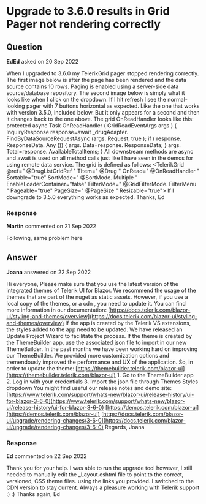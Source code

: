 # Upgrade to 3.6.0 results in Grid Pager not rendering correctly

## Question

**EdEd** asked on 20 Sep 2022

When I upgraded to 3.6.0 my TelerikGrid pager stopped rendering correctly. The first image below is after the page has been rendered and the data source contains 10 rows. Paging is enabled using a server-side data source/database repository. The second image below is simply what it looks like when I click on the dropdown. If I hit refresh I see the normal-looking pager with 7 buttons horizontal as expected. Like the one that works with version 3.5.0, included below. But it only appears for a second and then it changes back to the one above. The grid OnReadHandler looks like this: protected async Task OnReadHandler ( GridReadEventArgs args ) { InquiryResponse <Drug> response=await _drugAdapter. FindByDataSourceRequestAsync (args. Request, true ); if ( response. ResponseData. Any ()) { args. Data=response. ResponseData; } args. Total=response. AvailableTotalItems; } All downstream methods are async and await is used on all method calls just like I have seen in the demos for using remote data service. The grid is defined as follows: <TelerikGrid @ref=" @DrugListGridRef " TItem=" @Drug " OnRead=" @OnReadHandler " Sortable="true" SortMode=" @SortMode. Multiple " EnableLoaderContainer="false" FilterMode=" @GridFilterMode. FilterMenu " Pageable="true" PageSize=" @PageSize " Resizable="true"> <GridSettings> <GridPagerSettings InputType=" PagerInputType. Buttons " PageSizes=" @PageSizes " ButtonCount="7" Adaptive="true"> </GridPagerSettings> </GridSettings> If I downgrade to 3.5.0 everything works as expected. Thanks, Ed

### Response

**Martin** commented on 21 Sep 2022

Following, same problem here

## Answer

**Joana** answered on 22 Sep 2022

Hi everyone, Please make sure that you use the latest version of the integrated themes of Telerik UI for Blazor. We recommend the usage of the themes that are part of the nuget as static assets. However, if you use a local copy of the themes, or a cdn , you need to update it. You can find more information in our documentation: [https://docs.telerik.com/blazor-ui/styling-and-themes/overview](https://docs.telerik.com/blazor-ui/styling-and-themes/overview) If the app is created by the Telerik VS extensions, the styles added to the app need to be updated. We have released an Update Project Wizard to facilitate the process. If the theme is created by the ThemeBuilder app, use the associated json file to import in our new ThemeBuilder. In the past months we have been working hard on improving our ThemeBuilder. We provided more customization options and tremendously improved the performance and UX of the application. So, in order to update the theme: [https://themebuilder.telerik.com/blazor-ui](https://themebuilder.telerik.com/blazor-ui) 1. Go to the ThemeBuilder app 2. Log in with your credentials 3. Import the json file through Themes Styles dropdown You might find useful our release notes and demo site: [https://www.telerik.com/support/whats-new/blazor-ui/release-history/ui-for-blazor-3-6-0](https://www.telerik.com/support/whats-new/blazor-ui/release-history/ui-for-blazor-3-6-0) [https://demos.telerik.com/blazor-ui](https://demos.telerik.com/blazor-ui) [https://docs.telerik.com/blazor-ui/upgrade/rendering-changes/3-6-0](https://docs.telerik.com/blazor-ui/upgrade/rendering-changes/3-6-0) Regards, Joana

### Response

**Ed** commented on 22 Sep 2022

Thank you for your help. I was able to run the upgrade tool however, I still needed to manually edit the _Layout.cshtml file to point to the correct, versioned, CSS theme files. using the links you provided. I switched to the CDN version to stay current. Always a pleasure working with Telerik support :) :) Thanks again, Ed
